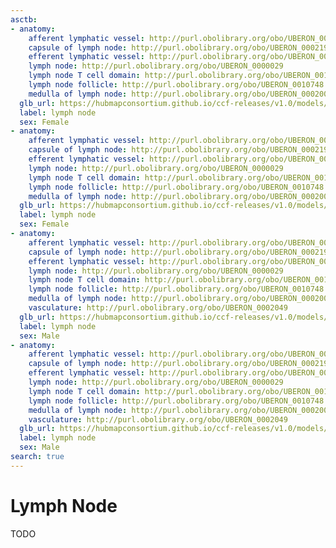 ```yaml
---
asctb:
- anatomy:
    afferent lymphatic vessel: http://purl.obolibrary.org/obo/UBERON_0010396
    capsule of lymph node: http://purl.obolibrary.org/obo/UBERON_0002194
    efferent lymphatic vessel: http://purl.obolibrary.org/obo/UBERON_0010397
    lymph node: http://purl.obolibrary.org/obo/UBERON_0000029
    lymph node T cell domain: http://purl.obolibrary.org/obo/UBERON_0010417
    lymph node follicle: http://purl.obolibrary.org/obo/UBERON_0010748
    medulla of lymph node: http://purl.obolibrary.org/obo/UBERON_0002007
  glb_url: https://hubmapconsortium.github.io/ccf-releases/v1.0/models/NIH_F_Lymph_Node
  label: lymph node
  sex: Female
- anatomy:
    afferent lymphatic vessel: http://purl.obolibrary.org/obo/UBERON_0010396
    capsule of lymph node: http://purl.obolibrary.org/obo/UBERON_0002194
    efferent lymphatic vessel: http://purl.obolibrary.org/obo/UBERON_0010397
    lymph node: http://purl.obolibrary.org/obo/UBERON_0000029
    lymph node T cell domain: http://purl.obolibrary.org/obo/UBERON_0010417
    lymph node follicle: http://purl.obolibrary.org/obo/UBERON_0010748
    medulla of lymph node: http://purl.obolibrary.org/obo/UBERON_0002007
  glb_url: https://hubmapconsortium.github.io/ccf-releases/v1.0/models/NIH_F_Lymph_Node
  label: lymph node
  sex: Female
- anatomy:
    afferent lymphatic vessel: http://purl.obolibrary.org/obo/UBERON_0010396
    capsule of lymph node: http://purl.obolibrary.org/obo/UBERON_0002194
    efferent lymphatic vessel: http://purl.obolibrary.org/obo/UBERON_0010397
    lymph node: http://purl.obolibrary.org/obo/UBERON_0000029
    lymph node T cell domain: http://purl.obolibrary.org/obo/UBERON_0010417
    lymph node follicle: http://purl.obolibrary.org/obo/UBERON_0010748
    medulla of lymph node: http://purl.obolibrary.org/obo/UBERON_0002007
    vasculature: http://purl.obolibrary.org/obo/UBERON_0002049
  glb_url: https://hubmapconsortium.github.io/ccf-releases/v1.0/models/NIH_M_Lymph_Node_Left
  label: lymph node
  sex: Male
- anatomy:
    afferent lymphatic vessel: http://purl.obolibrary.org/obo/UBERON_0010396
    capsule of lymph node: http://purl.obolibrary.org/obo/UBERON_0002194
    efferent lymphatic vessel: http://purl.obolibrary.org/obo/UBERON_0010397
    lymph node: http://purl.obolibrary.org/obo/UBERON_0000029
    lymph node T cell domain: http://purl.obolibrary.org/obo/UBERON_0010417
    lymph node follicle: http://purl.obolibrary.org/obo/UBERON_0010748
    medulla of lymph node: http://purl.obolibrary.org/obo/UBERON_0002007
    vasculature: http://purl.obolibrary.org/obo/UBERON_0002049
  glb_url: https://hubmapconsortium.github.io/ccf-releases/v1.0/models/NIH_M_Lymph_Node_Right
  label: lymph node
  sex: Male
search: true
---
```


# Lymph Node

TODO